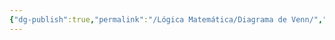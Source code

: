 ```yaml
---
{"dg-publish":true,"permalink":"/Lógica Matemática/Diagrama de Venn/","dgPassFrontmatter":true}
---
```


